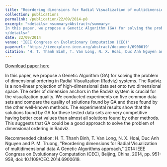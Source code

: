 ```yaml
---
title: "Reordering dimensions for Radial Visualization of multidimensional data-A Genetic Algorithms approach"
collection: publications
permalink: /publication/22/09/2014-p8
excerpt: "<details> <summary>Abstract</summary>
In this paper, we propose a Genetic Algorithm (GA) for solving the problem of dimensional ordering in Radial Visualization (Radviz) systems. The Radviz is a non-linear projection of high-dimensional data set onto two dimensional space. The order of dimension anchors in the Radviz system is crucial for the visualization quality. We conducted experiments on five common data sets and compare the quality of solutions found by GA and those found by the other well-known methods. The experimental results show that the solutions found by GA for these tested data sets are very competitive having better cost values than almost all solutions found by other methods. This suggests that GA could be a good approach to solve the problem of dimensional ordering in Radviz.
</details>"
date: 22/09/2014
venue: 'IEEE Congress on Evolutionary Computation (CEC)'
paperurl: 'https://ieeexplore.ieee.org/abstract/document/6900619'
citation: 'H. T. Thanh Binh, T. Van Long, N. X. Hoai, Duc Anh Nguyen and P. M. Truong, &quot;Reordering dimensions for Radial Visualization of multidimensional data A Genetic Algorithms approach,&quot; 2014 IEEE Congress on Evolutionary Computation (CEC), Beijing, China, 2014, pp. 951-958, doi: 10.1109/CEC.2014.6900619.'
---
```


<a href='https://ieeexplore.ieee.org/abstract/document/6900619'>Download paper here</a>

In this paper, we propose a Genetic Algorithm (GA) for solving the problem of dimensional ordering in Radial Visualization (Radviz) systems. The Radviz is a non-linear projection of high-dimensional data set onto two dimensional space. The order of dimension anchors in the Radviz system is crucial for the visualization quality. We conducted experiments on five common data sets and compare the quality of solutions found by GA and those found by the other well-known methods. The experimental results show that the solutions found by GA for these tested data sets are very competitive having better cost values than almost all solutions found by other methods. This suggests that GA could be a good approach to solve the problem of dimensional ordering in Radviz.

Recommended citation: H. T. Thanh Binh, T. Van Long, N. X. Hoai, Duc Anh Nguyen and P. M. Truong, "Reordering dimensions for Radial Visualization of multidimensional data A Genetic Algorithms approach," 2014 IEEE Congress on Evolutionary Computation (CEC), Beijing, China, 2014, pp. 951-958, doi: 10.1109/CEC.2014.6900619.